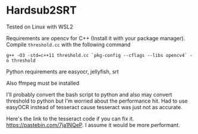 # Hardsub2SRT

Tested on Linux with WSL2

Requirements are opencv for C++ (Install it with your package manager).
Compile `threshold.cc` with the following command
```
g++ -O3 -std=c++11 threshold.cc `pkg-config --cflags --libs opencv4` -o threshold
```

Python requirements are easyocr, jellyfish, srt

Also ffmpeg must be installed

I'll probably convert the bash script to python and also may convert threshold to python but I'm worried about the performance hit.
Had to use easyOCR instead of tesseract cause tesseract was just not as accurate.

Here's the link to the tesseract code if you can fix it. https://pastebin.com/7ja1NQeP. I assume it would be more performant.
